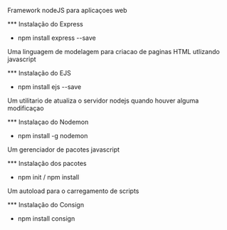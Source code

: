 <!-- Express -->

Framework nodeJS para aplicaçoes web

\*\*\* Instalação do Express

- npm install express --save

<!-- EJS -->

Uma linguagem de modelagem para criacao de paginas HTML utlizando javascript

\*\*\* Instalação do EJS

- npm install ejs --save

<!-- Nodemon -->

Um utilitario de atualiza o servidor nodejs quando houver alguma modificaçao

\*\*\* Instalaçao do Nodemon

- npm install -g nodemon

<!-- NPM -->

Um gerenciador de pacotes javascript

\*\*\* Instalação dos pacotes

- npm init / npm install

<!-- Consign -->

Um autoload para o carregamento de scripts

\*\*\* Instalação do Consign

- npm install consign

<!-- Express Validator -->
